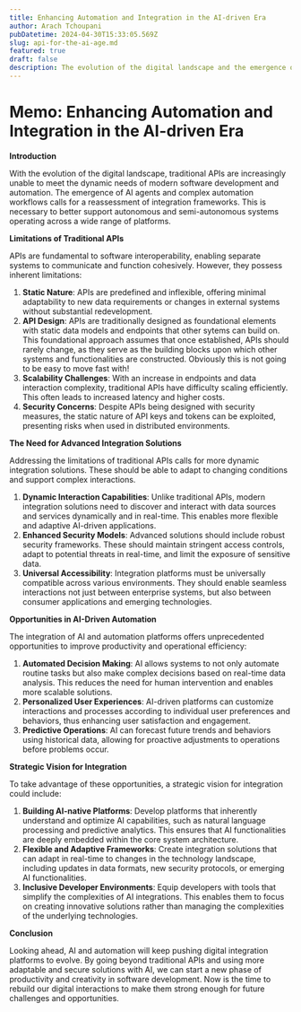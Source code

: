 ```yaml
---
title: Enhancing Automation and Integration in the AI-driven Era
author: Arach Tchoupani
pubDatetime: 2024-04-30T15:33:05.569Z
slug: api-for-the-ai-age.md
featured: true
draft: false
description: The evolution of the digital landscape and the emergence of AI agents and complex automation workflows necessitate a reassessment of traditional APIs and integration frameworks to meet the dynamic needs of modern software development.
---
```


# **Memo: Enhancing Automation and Integration in the AI-driven Era**

**Introduction**

With the evolution of the digital landscape, traditional APIs are increasingly unable to meet the dynamic needs of modern software development and automation. The emergence of AI agents and complex automation workflows calls for a reassessment of integration frameworks. This is necessary to better support autonomous and semi-autonomous systems operating across a wide range of platforms.

**Limitations of Traditional APIs**

APIs are fundamental to software interoperability, enabling separate systems to communicate and function cohesively. However, they possess inherent limitations:

1. **Static Nature**: APIs are predefined and inflexible, offering minimal adaptability to new data requirements or changes in external systems without substantial redevelopment.
2. **API Design**: APIs are traditionally designed as foundational elements with static data models and endpoints that other sytems can build on. This foundational approach assumes that once established, APIs should rarely change, as they serve as the building blocks upon which other systems and functionalities are constructed. Obviously this is not going to be easy to move fast with!
3. **Scalability Challenges**: With an increase in endpoints and data interaction complexity, traditional APIs have difficulty scaling efficiently. This often leads to increased latency and higher costs.
4. **Security Concerns**: Despite APIs being designed with security measures, the static nature of API keys and tokens can be exploited, presenting risks when used in distributed environments.

**The Need for Advanced Integration Solutions**

Addressing the limitations of traditional APIs calls for more dynamic integration solutions. These should be able to adapt to changing conditions and support complex interactions.

1. **Dynamic Interaction Capabilities**: Unlike traditional APIs, modern integration solutions need to discover and interact with data sources and services dynamically and in real-time. This enables more flexible and adaptive AI-driven applications.
2. **Enhanced Security Models**: Advanced solutions should include robust security frameworks. These should maintain stringent access controls, adapt to potential threats in real-time, and limit the exposure of sensitive data.
3. **Universal Accessibility**: Integration platforms must be universally compatible across various environments. They should enable seamless interactions not just between enterprise systems, but also between consumer applications and emerging technologies.

**Opportunities in AI-Driven Automation**

The integration of AI and automation platforms offers unprecedented opportunities to improve productivity and operational efficiency:

1. **Automated Decision Making**: AI allows systems to not only automate routine tasks but also make complex decisions based on real-time data analysis. This reduces the need for human intervention and enables more scalable solutions.
2. **Personalized User Experiences**: AI-driven platforms can customize interactions and processes according to individual user preferences and behaviors, thus enhancing user satisfaction and engagement.
3. **Predictive Operations**: AI can forecast future trends and behaviors using historical data, allowing for proactive adjustments to operations before problems occur.

**Strategic Vision for Integration**

To take advantage of these opportunities, a strategic vision for integration could include:

1. **Building AI-native Platforms**: Develop platforms that inherently understand and optimize AI capabilities, such as natural language processing and predictive analytics. This ensures that AI functionalities are deeply embedded within the core system architecture.
2. **Flexible and Adaptive Frameworks**: Create integration solutions that can adapt in real-time to changes in the technology landscape, including updates in data formats, new security protocols, or emerging AI functionalities.
3. **Inclusive Developer Environments**: Equip developers with tools that simplify the complexities of AI integrations. This enables them to focus on creating innovative solutions rather than managing the complexities of the underlying technologies.

**Conclusion**

Looking ahead, AI and automation will keep pushing digital integration platforms to evolve. By going beyond traditional APIs and using more adaptable and secure solutions with AI, we can start a new phase of productivity and creativity in software development. Now is the time to rebuild our digital interactions to make them strong enough for future challenges and opportunities.
